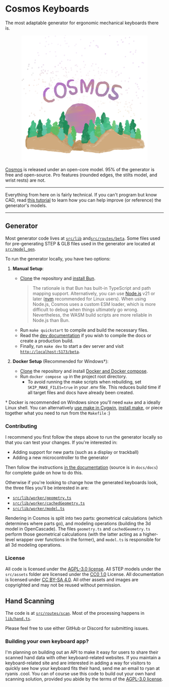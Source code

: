 # Cosmos Keyboards

The most adaptable generator for ergonomic mechanical keyboards there is.

<p align="center">
   <a href="https://ryanis.cool/cosmos"><img alt="Cosmos Logo" height="400px" src="static/keyboard2.png" /></a>
</p>

[Cosmos](https://ryanis.cool/cosmos) is released under an open-core model. 95% of the generator is free and open-source. Pro features (rounded edges, the stilts model, and wrist rests) are not.

---

Everything from here on is fairly technical. If you can't program but know CAD, read [this tutorial](https://ryanis.cool/cosmos/docs/contributing#super-simple-contributing) to learn how you can help improve (or reference) the generator's models.

---

## Generator

Most generator code lives at [`src/lib`] and[`src/routes/beta`]. Some files used for pre-generating STEP & GLB files used in the generator are located at [`src/model_gen`].

[`src/lib`]: https://github.com/rianadon/Cosmos-Keyboards/tree/main/src/lib
[`src/routes/beta`]: https://github.com/rianadon/Cosmos-Keyboards/tree/main/src/routes/beta
[`src/model_gen`]: https://github.com/rianadon/Cosmos-Keyboards/tree/main/src/model_gen

To run the generator locally, you have two options:

1. **Manual Setup**:

   - [Clone] the repository and [install Bun][bun].
     > The rationale is that Bun has built-in TypeScript and path mapping support. Alternatively, you can use [Node.js][nodejs] v21 or later ([nvm][nvm-sh] recommended for Linux users). When using Node.js, Cosmos uses a custom ESM loader, which is more difficult to debug when things ultimately go wrong. Nevertheless, the WASM build scripts are more reliable in Node.js than Bun.
   - Run `make quickstart` to compile and build the necessary files.
   - Read the [dev documentation](https://ryanis.cool/cosmos/docs/contributing/#building-the-project) if you wish to compile the docs or create a production build.
   - Finally, run `make dev` to start a dev server and visit [`http://localhost:5173/beta`](http://localhost:5173/beta).

2. **Docker Setup** (Recommended for Windows†):
   - [Clone] the repository and install [Docker and Docker compose](https://docs.docker.com/get-docker/).
   - Run `docker compose up` in the project root directory.
     - To avoid running the make scripts when rebuilding, set `SKIP_MAKE_FILES=true` in your .env file. This reduces build time if all target files and docs have already been created.

† Docker is recommended on Windows since you'll need `make` and a ideally Linux shell. You can alternatively [use make in Cygwin](https://www.cygwin.com/), [install make](https://stackoverflow.com/a/73862277), or piece together what you need to run from the `Makefile` :)

[bun]: https://bun.sh/docs/installation
[lfs]: https://git-lfs.com/
[Clone]: https://docs.github.com/en/repositories/creating-and-managing-repositories/cloning-a-repository
[nodejs]: https://nodejs.org/en/learn/getting-started/how-to-install-nodejs
[nvm-sh]: https://github.com/nvm-sh/nvm
[OpenSCAD]: https://openscad.org/downloads.html

### Contributing

I recommend you first follow the steps above to run the generator locally so that you can test your changes. If you're interested in:

- Adding support for new parts (such as a display or trackball)
- Adding a new microcontroller to the generator

Then follow the instructions [in the documentation](https://ryanis.cool/cosmos/docs/contributing) (source is in `docs/docs`) for complete guide on how to do this.

Otherwise if you're looking to change how the generated keyboards look, the three files you'll be interested in are:

- [`src/lib/worker/geometry.ts`]
- [`src/lib/worker/cachedGeometry.ts`]
- [`src/lib/worker/model.ts`]

[`src/lib/worker/geometry.ts`]: https://github.com/rianadon/Cosmos-Keyboards/tree/main/src/lib/worker/geometry.ts
[`src/lib/worker/cachedGeometry.ts`]: https://github.com/rianadon/Cosmos-Keyboards/tree/main/src/lib/worker/cachedGeometry.ts
[`src/lib/worker/model.ts`]: https://github.com/rianadon/Cosmos-Keyboards/tree/main/src/lib/worker/model.ts

Rendering in Cosmos is split into two parts: geometrical calculations (which determines where parts go), and modeling operations (building the 3d model in OpenCascade). The files `geometry.ts` and `cachedGeometry.ts` perform those geometrical calculations (with the latter acting as a higher-level wrapper over functions in the former), and `model.ts` is responsible for all 3d modeling operations.

### License

All code is licensed under the [AGPL-3.0 license](https://github.com/rianadon/Cosmos-Keyboards/blob/main/LICENSE). All STEP models under the `src/assets` folder are licensed under the [CC0 1.0](https://creativecommons.org/publicdomain/zero/1.0/) License. All documentation is licensed under [CC BY-SA 4.0](https://creativecommons.org/licenses/by-sa/4.0/). All other assets and images are copyrighted and may not be reused without permission.

## Hand Scanning

The code is at [`src/routes/scan`](https://github.com/rianadon/Cosmos-Keyboards/tree/main/src/routes/scan). Most of the processing happens in [`lib/hand.ts`](https://github.com/rianadon/Cosmos-Keyboards/tree/main/src/routes/scan/lib/hand.ts).

Please feel free to use either GitHub or Discord for submitting issues.

### Building your own keyboard app?

I'm planning on building out an API to make it easy for users to share their scanned hand data with other keyboard-related websites. If you maintain a keyboard-related site and are interested in adding a way for visitors to quickly see how your keyboard fits their hand, send me an email to ryan at ryanis .cool. You can of course use this code to build out your own hand scanning solution, provided you abide by the terms of the [AGPL-3.0 license](https://github.com/rianadon/Cosmos-Keyboards/blob/main/LICENSE).
